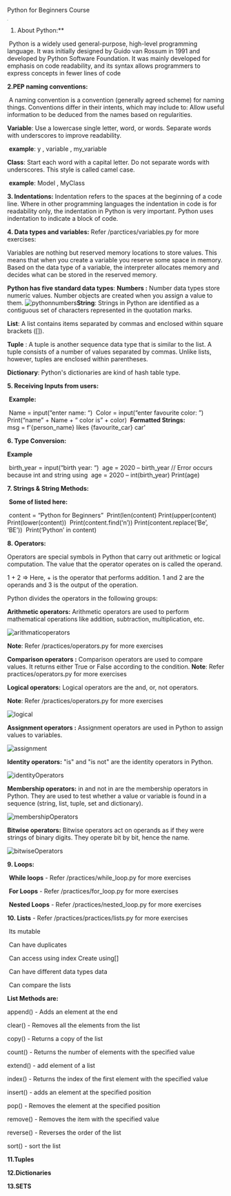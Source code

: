 Python for Beginners Course

<img src="media/python-absolute-beginners.jpg" style="zoom:13%;" />

1. About Python:** 

​    Python is a widely used general-purpose, high-level programming language. It was initially designed by Guido van Rossum in 1991 and developed by Python Software Foundation. It was mainly developed for emphasis on code readability, and its syntax allows programmers to express concepts in fewer lines of code

**2.PEP naming conventions:**

​    A naming convention is a convention (generally agreed scheme) for naming things. Conventions differ in their intents, which may include to: Allow useful information to be deduced from the names based on regularities.

**Variable**: Use a lowercase single letter, word, or words. Separate words with underscores to improve readability. 

​	**example**: y , variable , my_variable

**Class**: Start each word with a capital letter. Do not separate words with underscores. This style is called camel case.

​	**example**: Model , MyClass

**3. Indentations:**
	Indentation refers to the spaces at the beginning of a code line. Where in other programming languages the indentation in code is for readability only, the indentation in Python is very important. Python uses indentation to indicate a block of code.

**4. Data types and variables:**	Refer /parctices/variables.py for more exercises: 

Variables are nothing but reserved memory locations to store values. This means that when you create a variable you reserve some space in memory. Based on the data type of a variable, the interpreter allocates memory and decides what can be stored in the reserved memory.

**Python has five standard data types**:
**Numbers :** Number data types store numeric values. Number objects are created when you assign a value to them.
![pythonnumbers](media/pythonnumbers.PNG)**String**: Strings in Python are identified as a contiguous set of characters represented in the quotation marks.

**List**: A list contains items separated by commas and enclosed within square brackets ([]).

**Tuple** : A tuple is another sequence data type that is similar to the list. A tuple consists of a number of values separated by commas. Unlike lists, however, tuples are enclosed within parentheses.

**Dictionary**: Python's dictionaries are kind of hash table type. 

**5. Receiving Inputs from users:**

​	**Example:** 

​		Name = input(“enter name: “)
​		Color = input(“enter favourite color: ”)
​		Print(“name” + Name + “ color is” + color)
​	**Formatted Strings:**	
​		msg = f'{person_name} likes {favourite_car} car'

**6. Type Conversion:**

**Example**

​		birth_year = input(“birth year: “)
​        age  = 2020 – birth_year // Error occurs because int and string using
​        age = 2020 – int(birth_year)
​        Print(age)

**7. Strings & String Methods:**

​	**Some of listed here:**

​        content = “Python for Beginners”
​        Print(len(content)
​        Print(upper(content)
​        Print(lower(content))
​        Print(content.find(‘n’))
​        Print(content.replace(‘Be’, ‘BE’))
​        Print(‘Python’ in content)

**8. Operators:** 

Operators are special symbols in Python that carry out arithmetic or logical computation. The value that the operator operates on is called the operand.

1 + 2 => Here, + is the operator that performs addition. 1 and 2 are the operands and 3 is the output of the operation.

Python divides the operators in the following groups:

**Arithmetic operators:** Arithmetic operators are used to perform mathematical operations like addition, subtraction, multiplication, etc.

![arithmaticoperators](media/arithmaticoperators.PNG)

**Note**: Refer /practices/operators.py for more exercises

**Comparison operators :** Comparison operators are used to compare values. It returns either True or False according to the condition.
**Note**: Refer practices/operators.py for more exercises

**Logical operators:** Logical operators are the and, or, not operators.

**Note**: Refer /practices/operators.py for more exercises

![logical](media/logical.PNG)

**Assignment operators :** Assignment operators are used in Python to assign values to variables.

![assignment](media/assignment.PNG)

**Identity operators:** "is" and "is not" are the identity operators in Python.

![identityOperators](media/identityOperators.PNG)

**Membership operators:** in and not in are the membership operators in Python. They are used to test whether a value or variable is found in a sequence (string, list, tuple, set and dictionary).

![membershipOperators](media/membershipOperators.PNG)

**Bitwise operators:** Bitwise operators act on operands as if they were strings of binary digits. They operate bit by bit, hence the name.

![bitwiseOperators](media/bitwiseOperators.PNG)

**9. Loops:**

​    **While loops** - Refer /practices/while_loop.py for more exercises

​	**For Loops** - Refer /practices/for_loop.py for more exercises

​	**Nested Loops** - Refer /practices/nested_loop.py for more exercises

**10. Lists** - Refer /practices/practices/lists.py for more exercises

​	Its mutable

​	Can have duplicates

​	Can access using index Create using[]

​	Can have different data types data

​	Can compare the lists 

**List Methods are:**

append() - Adds an element at the end

clear() - Removes all the elements from the list

copy() - Returns a copy of the list

count() - Returns the number of elements with the specified value

extend() - add element of a list

index() - Returns the index of the first element with the specified value

insert() - adds an element at the specified position

pop() - Removes the element at the specified position

remove() - Removes the item with the specified value

reverse() - Reverses the order of the list

sort() - sort the list

**11.Tuples**

**12.Dictionaries**

**13.SETS**






